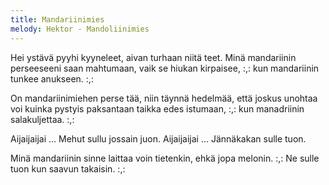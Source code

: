```yaml
---
title: Mandariinimies
melody: Hektor - Mandoliinimies
---
```


Hei ystävä pyyhi kyyneleet,
aivan turhaan niitä teet.
Minä mandariinin perseeseeni saan mahtumaan,
vaik se hiukan kirpaisee,
:,: kun mandariinin tunkee anukseen. :,:

On mandariinimiehen perse tää,
niin täynnä hedelmää,
että joskus unohtaa
voi kuinka pystyis paksantaan
taikka edes istumaan,
:,: kun manadriinin salakuljettaa. :,:

Aijaijaijai ... Mehut sullu jossain juon.
Aijaijaijai ... Jännäkakan sulle tuon.

Minä mandariinin sinne laittaa
voin tietenkin,
ehkä jopa melonin.
:,: Ne sulle tuon kun saavun takaisin. :,: